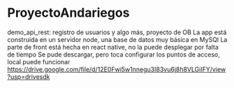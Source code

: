 # ProyectoAndariegos
demo_api_rest: registro de usuarios y algo más, proyecto de OB
La app está construida en un servidor node, una base  de datos muy básica en MySQl
La parte de front está hecha en react native, no la puede desplegar por falta de tiempo
Se pude descargar, pero toca configurar los puntos de acceso, local puede funcionar 
https://drive.google.com/file/d/12E0Fwi5w1nnegu3I83vu6j8h8VLGiIFY/view?usp=drivesdk
